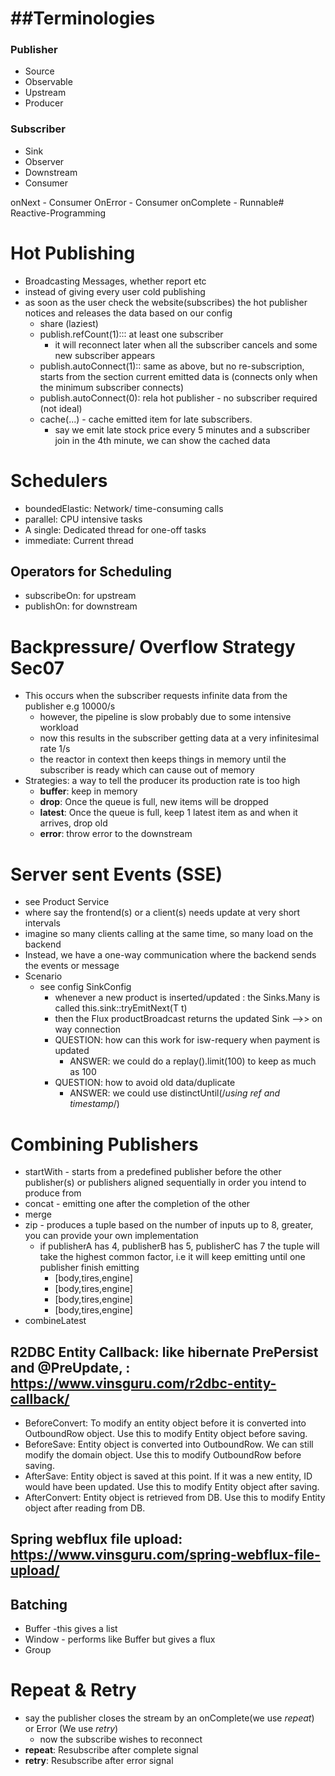 ##Terminologies
 ===============



### Publisher
- Source
- Observable
- Upstream
- Producer
### Subscriber
- Sink
- Observer
- Downstream
- Consumer

onNext - Consumer<T>
OnError - Consumer<Throwable>
onComplete -  Runnable# Reactive-Programming


# Hot Publishing
- Broadcasting Messages, whether report etc
- instead of giving every user cold publishing
- as soon as the user check the website(subscribes) the hot publisher notices and releases the data based on our config 
  - share (laziest)
  - publish.refCount(1)::: at least one subscriber 
    - it will reconnect later when all the subscriber cancels and some new subscriber appears
  - publish.autoConnect(1):: same as above, but no re-subscription, starts from the section current emitted data is (connects only when the minimum subscriber connects)
  - publish.autoConnect(0): rela hot publisher -  no subscriber required (not ideal)
  - cache(...) - cache emitted item for late subscribers. 
    - say we emit late stock price every 5 minutes and a subscriber join in the 4th minute, we can show the cached data


# Schedulers
- boundedElastic: Network/ time-consuming calls
- parallel: CPU intensive tasks
- A single: Dedicated thread for one-off tasks
- immediate: Current thread
## Operators for Scheduling
- subscribeOn: for upstream
- publishOn: for downstream


# Backpressure/ Overflow Strategy Sec07
- This occurs when the subscriber requests infinite data from the publisher e.g 10000/s
  - however, the pipeline is slow probably due to some intensive workload
  - now this results in the subscriber getting data at a very infinitesimal rate 1/s
  - the reactor in context then keeps things in memory until the subscriber is ready which can cause out of memory
- Strategies:  a way to tell the producer its production rate is too high
  - **buffer**: keep in memory
  - **drop**: Once the queue is full, new items will be dropped
  - **latest**: Once the queue is full, keep 1 latest item as and when it arrives, drop old
  - **error**: throw error to the downstream

# Server sent Events (SSE)
- see Product Service
- where say the frontend(s) or a client(s) needs update at very short intervals
- imagine so many clients calling at the same time, so many load on the backend
- Instead, we have a one-way communication where the backend sends the events or message
- Scenario
  - see config SinkConfig
    - whenever a new product is inserted/updated : the Sinks.Many<T> is called this.sink::tryEmitNext(T t)
    - then the Flux productBroadcast returns the updated Sink  -->> on way connection
    - QUESTION: how can this work for isw-requery when payment is updated
      - ANSWER: we could do a replay().limit(100) to keep as much as 100
    - QUESTION: how to avoid old data/duplicate
      - ANSWER: we could use distinctUntil(/*using ref and timestamp*/)

# Combining Publishers
- startWith - starts from a predefined publisher before the other publisher(s) or publishers aligned sequentially in order you intend to produce from
- concat - emitting one after the completion of the other
- merge
- zip - produces a tuple based on the number of inputs up to 8, greater, you can provide your own implementation
  - if publisherA has 4, publisherB has 5, publisherC has 7 the tuple will take the highest common factor, i.e it will keep emitting until one publisher finish emitting
      - [body,tires,engine]
      - [body,tires,engine]
      - [body,tires,engine]
      - [body,tires,engine]
- combineLatest

## R2DBC Entity Callback:  like hibernate PrePersist and @PreUpdate, : https://www.vinsguru.com/r2dbc-entity-callback/
- BeforeConvert:	To modify an entity object before it is converted into OutboundRow object. Use this to modify Entity object before saving.
- BeforeSave:	Entity object is converted into OutboundRow. We can still modify the domain object. Use this to modify OutboundRow before saving.
- AfterSave:	Entity object is saved at this point. If it was a new entity, ID would have been updated. Use this to modify Entity object after saving.
- AfterConvert:	Entity object is retrieved from DB. Use this to modify Entity object after reading from DB. 

## Spring webflux file upload: https://www.vinsguru.com/spring-webflux-file-upload/

## Batching
- Buffer -this gives a list
- Window - performs like Buffer but gives a flux
- Group

# Repeat & Retry
- say the publisher closes the stream by an onComplete(we use _repeat_) or Error (We use _retry_)
  - now the subscribe wishes to reconnect 
- **repeat**: Resubscribe after complete signal
- **retry**: Resubscribe after error signal
